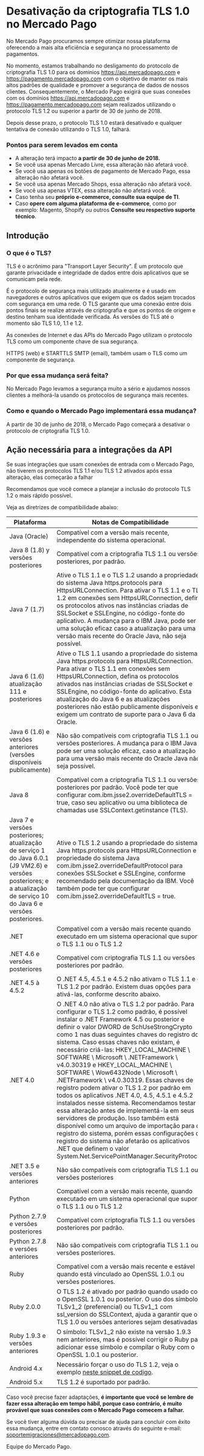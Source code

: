 # Desativação da criptografia TLS 1.0 no Mercado Pago

No Mercado Pago procuramos sempre otimizar nossa plataforma oferecendo a mais alta eficiência e segurança no processamento de pagamentos.

No momento, estamos trabalhando no desligamento do protocolo de criptografia TLS 1.0 para os domínios https://api.mercadopago.com e https://pagamento.mercadopago.com com o objetivo de manter os mais altos padrões de qualidade e promover a segurança de dados de nossos clientes.
Consequentemente, o Mercado Pago exigirá que suas conexões com os domínios https://api.mercadopago.com e https://pagamento.mercadopago.com sejam realizados utilizando o protocolo TLS 1.2 ou superior a partir de 30 de junho de 2018.

Depois desse prazo, o protocolo TLS 1.0 estará desativado e qualquer tentativa de conexão utilizando o TLS 1.0, falhará.

### Pontos para serem levados em conta

* A alteração terá impacto **a partir de 30 de junho de 2018.**
* Se você usa apenas Mercado Livre, essa alteração não afetará você.
* Se você usa apenas os botões de pagamento de Mercado Pago, essa alteração não afetará você.
* Se você usa apenas Mercado Shops, essa alteração não afetará você.
* Se você usa apenas VTEX, essa alteração não afetará você.
* Caso tenha seu **próprio e-commerce, consulte sua equipe de TI**.
* Caso **opere com alguma plataforma de e-commerce**, como por exemplo: Magento, Shopify ou outros **Consulte seu respectivo suporte técnico**.


## Introdução

### O que é o TLS?

TLS é o acrônimo para "Transport Layer Security". É um protocolo que garante privacidade e integridade de dados entre dois aplicativos que se comunicam pela rede.

É o protocolo de segurança mais utilizado atualmente e é usado em navegadores e outros aplicativos que exigem que os dados sejam trocados com segurança em uma rede. O TLS garante que uma conexão entre dois pontos finais se realize através de criptografia e que os pontos de origem e destino tenham sua identidade verificada. As versões do TLS até o momento são TLS 1.0, 1.1 e 1.2.

As conexões de Internet e das APIs do Mercado Pago utilizam o protocolo TLS como um componente chave de sua segurança.

HTTPS (web) e STARTTLS SMTP (email), também usam o TLS como um componente de segurança.

### Por que essa mudança será feita?

No Mercado Pago levamos a segurança muito a sério e ajudamos nossos clientes a melhorá-la usando os protocolos de segurança mais recentes.

### Como e quando o Mercado Pago implementará essa mudança?

A partir de 30 de junho de 2018, o Mercado Pago começará a desativar o protocolo de criptografia TLS 1.0.

## Ação necessária para a integrações da API

Se suas integrações que usam conexões de entrada com o Mercado Pago, não tiverem os protocolos TLS 1.1 e/ou TLS 1.2 ativados após essa alteração, elas começarão a falhar

Recomendamos que você comece a planejar a inclusão do protocolo TLS 1.2 o mais rápido possível.

Veja as diretrizes de compatibilidade abaixo:

Plataforma | Notas de Compatibilidade
---------- | -----------------------
Java (Oracle) |	Compatível com a versão mais recente, independente do sistema operacional.
Java 8 (1.8) y versões posteriores | Compatível com a criptografia TLS 1.1 ou versões posteriores, por padrão.
Java 7 (1.7) |	Ative o TLS 1.1 e o TLS 1.2 usando a propriedade do sistema Java https.protocols para HttpsURLConnection. Para ativar o TLS 1.1 e o TLS 1.2 em conexões sem HttpsURLConnection, defina os protocolos ativos nas instâncias criadas de SSLSocket e SSLEngine, no código-fonte do aplicativo. A mudança para o IBM Java, pode ser uma solução eficaz caso a atualização para uma versão mais recente do Oracle Java, não seja possível.
Java 6 (1.6) atualização 111 e posteriores | Ative o TLS 1.1 usando a propriedade do sistema Java https.protocols para HttpsURLConnection. Para ativar o TLS 1.1 em conexões sem HttpsURLConnection, defina os protocolos ativados nas instâncias criadas de SSLSocket e SSLEngine, no código-fonte do aplicativo. Esta atualização do Java 6 e as atualizações posteriores não estão publicamente disponíveis e exigem um contrato de suporte para o Java 6 da Oracle.
Java 6 (1.6) e versões anteriores (versões disponíveis publicamente) | Não são compatíveis com criptografia TLS 1.1 ou versões posteriores. A mudança para o IBM Java pode ser uma solução eficaz, caso a atualização para uma versão mais recente do Oracle Java não seja possível.
Java 8 |	Compatível com a criptografia TLS 1.1 ou versões posteriores por padrão. Você pode ter que configurar com.ibm.jsse2.overrideDefaultTLS = true, caso seu aplicativo ou uma biblioteca de chamadas use SSLContext.getinstance (TLS).
Java 7 e versões posteriores; atualização de serviço 1 do Java 6.0.1 (J9 VM2.6) e versões posteriores; e a atualização de serviço 10 do Java 6 e versões posteriores. |	Ative o TLS 1.2 usando a propriedade do sistema Java https.protocols para HttpsURLConnection e a propriedade do sistema Java com.ibm.jsse2.overrideDefaultProtocol para conexões SSLSocket e SSLEngine, conforme recomendado pela documentação da IBM. Você também pode ter que configurar com.ibm.jsse2.overrideDefaultTLS = true.
.NET |	Compatível com a versão mais recente quando executado em um sistema operacional que suporte o TLS 1.1 ou o TLS 1.2
.NET 4.6 e versões posteriores | Compatível com criptografia TLS 1.1 ou versões posteriores por padrão.
.NET 4.5 à 4.5.2 | O .NET 4.5, 4.5.1 e 4.5.2 não ativam o TLS 1.1 e o TLS 1.2 por padrão. Existem duas opções para ativá-las, conforme descrito abaixo.
.NET 4.0 | O .NET 4.0 não ativa o TLS 1.2 por padrão. Para configurar o TLS 1.2 como padrão, é possível instalar o .NET Framework 4.5 ou posterior e definir o valor DWORD de SchUseStrongCrypto como 1 nas duas seguintes chaves do registro do sistema. Caso essas chaves não existam, é necessário criá-las: HKEY_LOCAL_MACHINE \ SOFTWARE \ Microsoft \ .NETFramework \ v4.0.30319 e HKEY_LOCAL_MACHINE \ SOFTWARE \ Wow6432Node \ Microsoft \ .NETFramework \ v4.0.30319. Essas chaves de registro podem ativar o TLS 1.2 por padrão em todos os aplicativos .NET 4.0, 4.5, 4.5.1 e 4.5.2 instalados nesse sistema. Recomendamos testar essa alteração antes de implementá-la em seus servidores de produção. Isso também está disponível como um arquivo de importação para o registro do sistema, porém essas configurações de registro do sistema não afetarão os aplicativos .NET que definem o valor System.Net.ServicePointManager.SecurityProtocol.
.NET 3.5 e versões anteriores | Não são compatíveis com criptografia TLS 1.1 ou versões posteriores
Python | Compatível com a versão mais recente, quando executado em um sistema operacional que suporte o TLS 1.1 ou o TLS 1.2
Python 2.7.9 e versões posteriores | Compatível com criptografia TLS 1.1 ou versões posteriores por padrão.
Python 2.7.8 e versões anteriores | Não são compatíveis com criptografia TLS 1.1 ou versões posteriores.
Ruby | Compatível com a versão mais recente e estável quando está vinculado ao OpenSSL 1.0.1 ou versões posteriores.
Ruby 2.0.0 | O TLS 1.2 é ativado por padrão quando usado com o OpenSSL 1.0.1 ou posterior. O uso dos símbolos: TLSv1_2 (preferencial) ou TLSv1_1 com ssl_version do SSLContext, ajuda a garantir que o TLS 1.0 ou versões anteriores sejam desativadas.
Ruby 1.9.3 e versões anteriores | O símbolo: TLSv1_2 não existe na versão 1.9.3 nem anteriores, mas é possível corrigir o Ruby para adicionar esse símbolo e compilar o Ruby com o OpenSSL 1.0.1 ou posterior.
Android 4.x | Necessário forçar o uso do TLS 1.2, veja o exemplo [neste snippet de codigo](https://gist.github.com/zehemz/fdf777a64a173a58beb6f9132eb7655c).
Android 5.x | TLS 1.2 é suportado por padrão.

Caso você precise fazer adaptações, **é importante que você se lembre de fazer essa alteração em tempo hábil, porque caso contrário, é muito provável que suas conexões com o Mercado Pago comecem a falhar.**

Se você tiver alguma dúvida ou precisar de ajuda para concluir com êxito essa mudança, entre em contato conosco através do seguinte e-mail: soportemigraciones@mercadopago.com.

Equipe do Mercado Pago.
